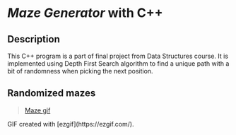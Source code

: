 # _Maze Generator_ with C++

## Description

This C++ program is a part of final project from Data Structures course. It is implemented using Depth First Search
algorithm to find a unique path with a bit of randomness when picking the next position.

## Randomized mazes

<blockquote class="imgur-embed-pub" lang="en" data-id="a/grqNBPV"  ><a href="//imgur.com/a/grqNBPV">Maze gif</a></blockquote><script async src="//s.imgur.com/min/embed.js" charset="utf-8"></script>
GIF created with [ezgif](https://ezgif.com/).
